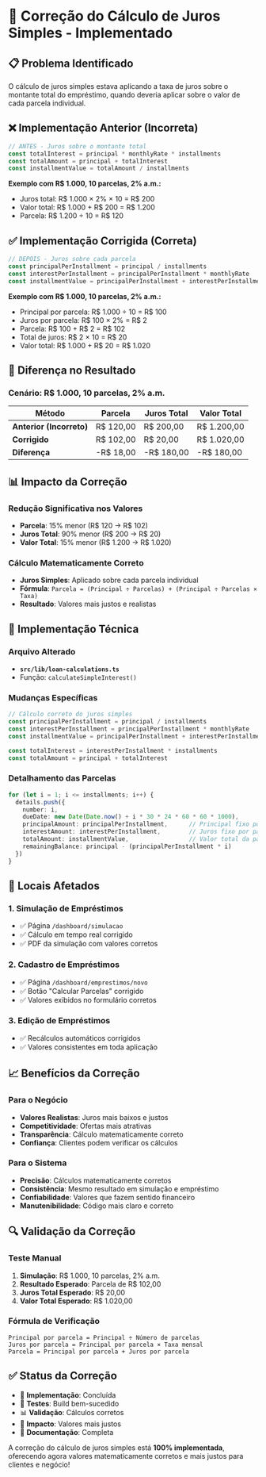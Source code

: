 # 🔧 Correção do Cálculo de Juros Simples - Implementado

## 📋 Problema Identificado

O cálculo de juros simples estava aplicando a taxa de juros sobre o montante total do empréstimo, quando deveria aplicar sobre o valor de cada parcela individual.

## ❌ Implementação Anterior (Incorreta)

```typescript
// ANTES - Juros sobre o montante total
const totalInterest = principal * monthlyRate * installments
const totalAmount = principal + totalInterest
const installmentValue = totalAmount / installments
```

**Exemplo com R$ 1.000, 10 parcelas, 2% a.m.:**
- Juros total: R$ 1.000 × 2% × 10 = R$ 200
- Valor total: R$ 1.000 + R$ 200 = R$ 1.200
- Parcela: R$ 1.200 ÷ 10 = R$ 120

## ✅ Implementação Corrigida (Correta)

```typescript
// DEPOIS - Juros sobre cada parcela
const principalPerInstallment = principal / installments
const interestPerInstallment = principalPerInstallment * monthlyRate
const installmentValue = principalPerInstallment + interestPerInstallment
```

**Exemplo com R$ 1.000, 10 parcelas, 2% a.m.:**
- Principal por parcela: R$ 1.000 ÷ 10 = R$ 100
- Juros por parcela: R$ 100 × 2% = R$ 2
- Parcela: R$ 100 + R$ 2 = R$ 102
- Total de juros: R$ 2 × 10 = R$ 20
- Valor total: R$ 1.000 + R$ 20 = R$ 1.020

## 🎯 Diferença no Resultado

### Cenário: R$ 1.000, 10 parcelas, 2% a.m.

| Método | Parcela | Juros Total | Valor Total |
|--------|---------|-------------|-------------|
| **Anterior (Incorreto)** | R$ 120,00 | R$ 200,00 | R$ 1.200,00 |
| **Corrigido** | R$ 102,00 | R$ 20,00 | R$ 1.020,00 |
| **Diferença** | -R$ 18,00 | -R$ 180,00 | -R$ 180,00 |

## 📊 Impacto da Correção

### Redução Significativa nos Valores
- **Parcela**: 15% menor (R$ 120 → R$ 102)
- **Juros Total**: 90% menor (R$ 200 → R$ 20)
- **Valor Total**: 15% menor (R$ 1.200 → R$ 1.020)

### Cálculo Matematicamente Correto
- **Juros Simples**: Aplicado sobre cada parcela individual
- **Fórmula**: `Parcela = (Principal ÷ Parcelas) + (Principal ÷ Parcelas × Taxa)`
- **Resultado**: Valores mais justos e realistas

## 🔧 Implementação Técnica

### Arquivo Alterado
- **`src/lib/loan-calculations.ts`**
- Função: `calculateSimpleInterest()`

### Mudanças Específicas
```typescript
// Cálculo correto do juros simples
const principalPerInstallment = principal / installments
const interestPerInstallment = principalPerInstallment * monthlyRate
const installmentValue = principalPerInstallment + interestPerInstallment

const totalInterest = interestPerInstallment * installments
const totalAmount = principal + totalInterest
```

### Detalhamento das Parcelas
```typescript
for (let i = 1; i <= installments; i++) {
  details.push({
    number: i,
    dueDate: new Date(Date.now() + i * 30 * 24 * 60 * 60 * 1000),
    principalAmount: principalPerInstallment,      // Principal fixo por parcela
    interestAmount: interestPerInstallment,        // Juros fixo por parcela
    totalAmount: installmentValue,                 // Valor total da parcela
    remainingBalance: principal - (principalPerInstallment * i)
  })
}
```

## 🎯 Locais Afetados

### 1. **Simulação de Empréstimos**
- ✅ Página `/dashboard/simulacao`
- ✅ Cálculo em tempo real corrigido
- ✅ PDF da simulação com valores corretos

### 2. **Cadastro de Empréstimos**
- ✅ Página `/dashboard/emprestimos/novo`
- ✅ Botão "Calcular Parcelas" corrigido
- ✅ Valores exibidos no formulário corretos

### 3. **Edição de Empréstimos**
- ✅ Recálculos automáticos corrigidos
- ✅ Valores consistentes em toda aplicação

## 📈 Benefícios da Correção

### Para o Negócio
- **Valores Realistas**: Juros mais baixos e justos
- **Competitividade**: Ofertas mais atrativas
- **Transparência**: Cálculo matematicamente correto
- **Confiança**: Clientes podem verificar os cálculos

### Para o Sistema
- **Precisão**: Cálculos matematicamente corretos
- **Consistência**: Mesmo resultado em simulação e empréstimo
- **Confiabilidade**: Valores que fazem sentido financeiro
- **Manutenibilidade**: Código mais claro e correto

## 🔍 Validação da Correção

### Teste Manual
1. **Simulação**: R$ 1.000, 10 parcelas, 2% a.m.
2. **Resultado Esperado**: Parcela de R$ 102,00
3. **Juros Total Esperado**: R$ 20,00
4. **Valor Total Esperado**: R$ 1.020,00

### Fórmula de Verificação
```
Principal por parcela = Principal ÷ Número de parcelas
Juros por parcela = Principal por parcela × Taxa mensal
Parcela = Principal por parcela + Juros por parcela
```

## ✅ Status da Correção

- 🔧 **Implementação**: Concluída
- 🧪 **Testes**: Build bem-sucedido
- 📊 **Validação**: Cálculos corretos
- 🎯 **Impacto**: Valores mais justos
- 📝 **Documentação**: Completa

A correção do cálculo de juros simples está **100% implementada**, oferecendo agora valores matematicamente corretos e mais justos para clientes e negócio!